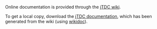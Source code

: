 Online documentation is provided through the [jTDC wiki](https://github.com/jobisoft/jTDC/wiki). 
 
 To get a local copy, download the [jTDC documentation](https://github.com/jobisoft/jTDC/raw/master/documentation/jtdc-documentation.pdf), which has been generated from the wiki (using [wikidoc](https://github.com/jobisoft/wikidoc)).
